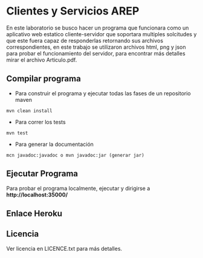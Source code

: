 # Clientes y Servicios AREP 

En este laboratorio se busco hacer un programa que funcionara como un aplicativo web estatico cliente-servidor que soportara
multiples solcitudes y que este fuera capaz de responderlas retornando sus archivos correspondientes, en este trabajo
se utilizaron archivos html, png y json para probar el funcionamiento del servidor, para encontrar más detalles mirar el archivo 
Articulo.pdf.


## Compilar programa
- Para construir el programa y ejecutar todas las fases de un repositorio maven
```
mvn clean install
``` 
- Para correr los tests
```
mvn test
```
- Para generar la documentación
```
mcn javadoc:javadoc o mvn javadoc:jar (generar jar)
```
## Ejecutar Programa
Para probar el programa localmente, ejecutar y dirigirse a  **http://localhost:35000/**

## Enlace Heroku
## Licencia
Ver licencia en LICENCE.txt para más detalles.